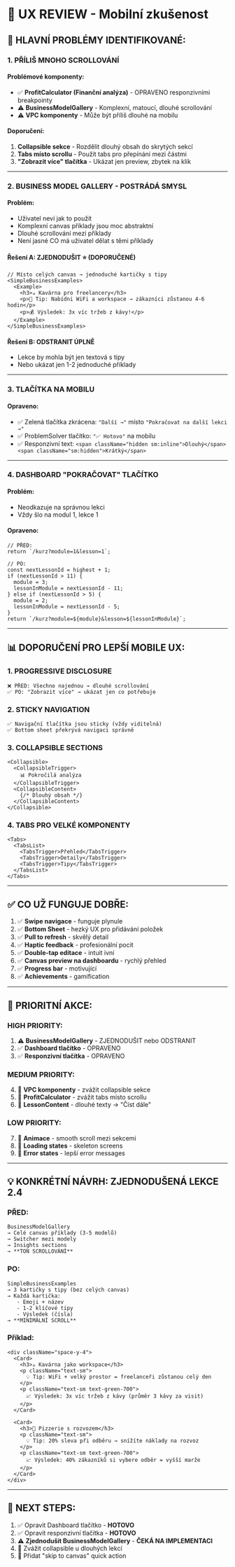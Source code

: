 # 📱 UX REVIEW - Mobilní zkušenost

## 🎯 **HLAVNÍ PROBLÉMY IDENTIFIKOVANÉ:**

### **1. PŘÍLIŠ MNOHO SCROLLOVÁNÍ**

#### **Problémové komponenty:**
- ✅ **ProfitCalculator (Finanční analýza)** - OPRAVENO responzivními breakpointy
- ⚠️ **BusinessModelGallery** - Komplexní, matoucí, dlouhé scrollování
- ⚠️ **VPC komponenty** - Může být příliš dlouhé na mobilu

#### **Doporučení:**
1. **Collapsible sekce** - Rozdělit dlouhý obsah do skrytých sekcí
2. **Tabs místo scrollu** - Použít tabs pro přepínání mezi částmi
3. **"Zobrazit více" tlačítka** - Ukázat jen preview, zbytek na klik

---

### **2. BUSINESS MODEL GALLERY - POSTRÁDÁ SMYSL**

#### **Problém:**
- Uživatel neví jak to použít
- Komplexní canvas příklady jsou moc abstraktní
- Dlouhé scrollování mezi příklady
- Není jasné CO má uživatel dělat s těmi příklady

#### **Řešení A: ZJEDNODUŠIT** ⭐ (DOPORUČENÉ)
```tsx
// Místo celých canvas → jednoduché kartičky s tipy
<SimpleBusinessExamples>
  <Example>
    <h3>☕ Kavárna pro freelancery</h3>
    <p>🎯 Tip: Nabídni WiFi a workspace → zákazníci zůstanou 4-6 hodin</p>
    <p>💰 Výsledek: 3x víc tržeb z kávy!</p>
  </Example>
</SimpleBusinessExamples>
```

#### **Řešení B: ODSTRANIT ÚPLNĚ**
- Lekce by mohla být jen textová s tipy
- Nebo ukázat jen 1-2 jednoduché příklady

---

### **3. TLAČÍTKA NA MOBILU**

#### **Opraveno:**
- ✅ Zelená tlačítka zkrácena: `"Další →"` místo `"Pokračovat na další lekci →"`
- ✅ ProblemSolver tlačítko: `"✅ Hotovo"` na mobilu
- ✅ Responzivní text: `<span className="hidden sm:inline">Dlouhý</span><span className="sm:hidden">Krátký</span>`

---

### **4. DASHBOARD "POKRAČOVAT" TLAČÍTKO**

#### **Problém:**
- Neodkazuje na správnou lekci
- Vždy šlo na modul 1, lekce 1

#### **Opraveno:**
```tsx
// PŘED:
return `/kurz?module=1&lesson=1`;

// PO:
const nextLessonId = highest + 1;
if (nextLessonId > 11) {
  module = 3;
  lessonInModule = nextLessonId - 11;
} else if (nextLessonId > 5) {
  module = 2;
  lessonInModule = nextLessonId - 5;
}
return `/kurz?module=${module}&lesson=${lessonInModule}`;
```

---

## 📊 **DOPORUČENÍ PRO LEPŠÍ MOBILE UX:**

### **1. PROGRESSIVE DISCLOSURE**
```
❌ PŘED: Všechno najednou → dlouhé scrollování
✅ PO: "Zobrazit více" → ukázat jen co potřebuje
```

### **2. STICKY NAVIGATION**
```
✅ Navigační tlačítka jsou sticky (vždy viditelná)
✅ Bottom sheet překrývá navigaci správně
```

### **3. COLLAPSIBLE SECTIONS**
```tsx
<Collapsible>
  <CollapsibleTrigger>
    📊 Pokročilá analýza
  </CollapsibleTrigger>
  <CollapsibleContent>
    {/* Dlouhý obsah */}
  </CollapsibleContent>
</Collapsible>
```

### **4. TABS PRO VELKÉ KOMPONENTY**
```tsx
<Tabs>
  <TabsList>
    <TabsTrigger>Přehled</TabsTrigger>
    <TabsTrigger>Detaily</TabsTrigger>
    <TabsTrigger>Tipy</TabsTrigger>
  </TabsList>
</Tabs>
```

---

## ✅ **CO UŽ FUNGUJE DOBŘE:**

1. ✅ **Swipe navigace** - funguje plynule
2. ✅ **Bottom Sheet** - hezký UX pro přidávání položek
3. ✅ **Pull to refresh** - skvělý detail
4. ✅ **Haptic feedback** - profesionální pocit
5. ✅ **Double-tap editace** - intuit ivní
6. ✅ **Canvas preview na dashboardu** - rychlý přehled
7. ✅ **Progress bar** - motivující
8. ✅ **Achievements** - gamification

---

## 🎯 **PRIORITNÍ AKCE:**

### **HIGH PRIORITY:**
1. ⚠️ **BusinessModelGallery** - ZJEDNODUŠIT nebo ODSTRANIT
2. ✅ **Dashboard tlačítko** - OPRAVENO
3. ✅ **Responzivní tlačítka** - OPRAVENO

### **MEDIUM PRIORITY:**
4. 📝 **VPC komponenty** - zvážit collapsible sekce
5. 📝 **ProfitCalculator** - zvážit tabs místo scrollu
6. 📝 **LessonContent** - dlouhé texty → "Číst dále"

### **LOW PRIORITY:**
7. 📝 **Animace** - smooth scroll mezi sekcemi
8. 📝 **Loading states** - skeleton screens
9. 📝 **Error states** - lepší error messages

---

## 💡 **KONKRÉTNÍ NÁVRH: ZJEDNODUŠENÁ LEKCE 2.4**

### **PŘED:**
```
BusinessModelGallery
→ Celé canvas příklady (3-5 modelů)
→ Switcher mezi modely
→ Insights sections
→ **TON SCROLLOVÁNÍ**
```

### **PO:**
```
SimpleBusinessExamples
→ 3 kartičky s tipy (bez celých canvas)
→ Každá kartička:
   - Emoji + název
   - 1-2 klíčové tipy
   - Výsledek (čísla)
→ **MINIMÁLNÍ SCROLL**
```

### **Příklad:**
```tsx
<div className="space-y-4">
  <Card>
    <h3>☕ Kavárna jako workspace</h3>
    <p className="text-sm">
      💡 Tip: WiFi + velký prostor = freelanceři zůstanou celý den
    </p>
    <p className="text-sm text-green-700">
      📈 Výsledek: 3x víc tržeb z kávy (průměr 3 kávy za visit)
    </p>
  </Card>
  
  <Card>
    <h3>🍕 Pizzerie s rozvozem</h3>
    <p className="text-sm">
      💡 Tip: 20% sleva při odběru → snížíte náklady na rozvoz
    </p>
    <p className="text-sm text-green-700">
      📈 Výsledek: 40% zákazníků si vybere odběr = vyšší marže
    </p>
  </Card>
</div>
```

---

## 🚀 **NEXT STEPS:**

1. ✅ Opravit Dashboard tlačítko - **HOTOVO**
2. ✅ Opravit responzivní tlačítka - **HOTOVO**
3. ⚠️ **Zjednodušit BusinessModelGallery** - **ČEKÁ NA IMPLEMENTACI**
4. 📝 Zvážit collapsible u dlouhých lekcí
5. 📝 Přidat "skip to canvas" quick action
